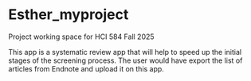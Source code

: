 # Esther_myproject
Project working space for HCI 584 Fall 2025

This app is a systematic review app that will help to speed up the initial stages of the screening process. The user would have export the list of articles from Endnote and upload it on this app.
